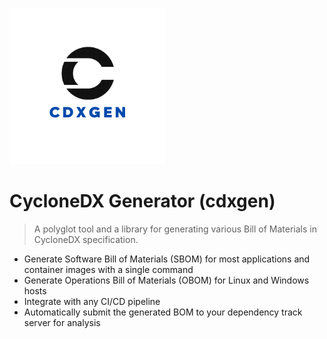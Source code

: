 ![logo](_media/cdxgen.png)

# CycloneDX Generator (cdxgen)

> A polyglot tool and a library for generating various Bill of Materials in CycloneDX specification.

- Generate Software Bill of Materials (SBOM) for most applications and container images with a single command
- Generate Operations Bill of Materials (OBOM) for Linux and Windows hosts
- Integrate with any CI/CD pipeline
- Automatically submit the generated BOM to your dependency track server for analysis

